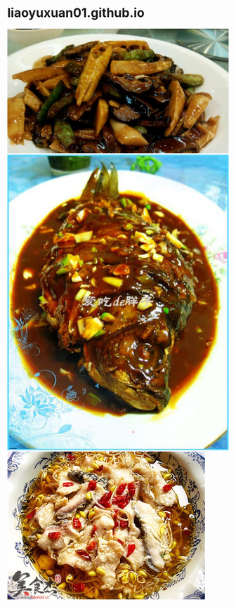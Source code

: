 # liaoyuxuan01.github.io
![tp1](https://github.com/liaoyuxuan01/liaoyuxuan01.github.io/blob/main/0eb30f2442a7d933c89591ad3d00c61373f08302ab90.jfif)
![tp2](https://github.com/liaoyuxuan01/liaoyuxuan01.github.io/blob/main/201102151525284.jfif)
![tp3](https://github.com/liaoyuxuan01/liaoyuxuan01.github.io/blob/main/476d961eaa23a32a9f0b473f119d6b45.jpg)
